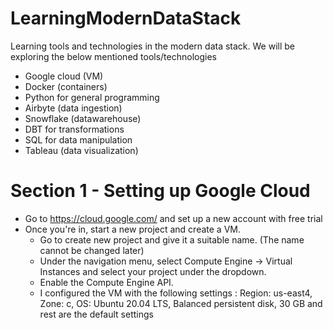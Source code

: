# LearningModernDataStack

Learning tools and technologies in the modern data stack. 
We will be exploring the below mentioned tools/technologies
- Google cloud (VM)
- Docker (containers)
- Python for general programming
- Airbyte (data ingestion)
- Snowflake (datawarehouse)
- DBT for transformations
- SQL for data manipulation
- Tableau (data visualization)

# Section 1 - Setting up Google Cloud

- Go to https://cloud.google.com/ and set up a new account with free trial
- Once you're in, start a new project and create a VM.
    - Go to create new project and give it a suitable name. (The name cannot be changed later)
    - Under the navigation menu, select Compute Engine -> Virtual Instances and select your project under the dropdown.
    - Enable the Compute Engine API. 
    - I configured the VM with the following settings : Region: us-east4, Zone: c, OS: Ubuntu 20.04 LTS, Balanced persistent disk, 30 GB and rest are the default settings
